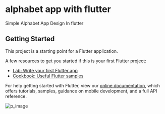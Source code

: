 # alphabet app with flutter

Simple Alphabet App Design In flutter

## Getting Started

This project is a starting point for a Flutter application.

A few resources to get you started if this is your first Flutter project:

- [Lab: Write your first Flutter app](https://flutter.dev/docs/get-started/codelab)
- [Cookbook: Useful Flutter samples](https://flutter.dev/docs/cookbook)

For help getting started with Flutter, view our
[online documentation](https://flutter.dev/docs), which offers tutorials,
samples, guidance on mobile development, and a full API reference.

![p_image](https://www.thecodebuzz.com/wp-content/uploads/2020/04/NET-Micrsoservices-300x298.jpg)
